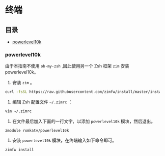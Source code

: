 # 终端

## 目录

-   [powerlevel10k](#powerlevel10k)

### powerlevel10k

由于本指南不使用 `oh-my-zsh` ,因此使用另一个 Zsh 框架 `zim` 安装powerlevel10k。

1.  安装 `zim` 。

```bash
curl -fsSL https://raw.githubusercontent.com/zimfw/install/master/install.zsh | zsh
```

1.  编辑 Zsh 配置文件 `~/.zimrc` ：

```bash
vim ~/.zimrc
```

1.  在文件最后加入下面的一行文字，以添加 `powerlevel10k` 模块，然后退出。

```text
zmodule romkatv/powerlevel10k
```

1.  安装 `powerlevel10k` 模块，在终端输入如下命令即可。

```bash
zimfw install
```
